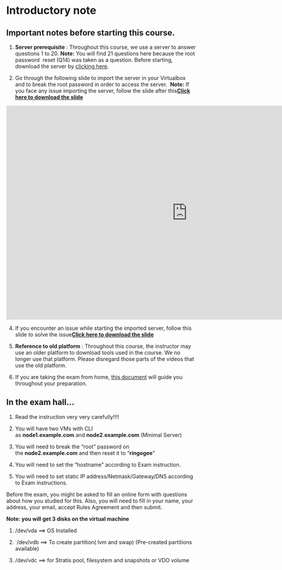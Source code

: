 Introductory note
=================

Important notes before starting this course.
--------------------------------------------

1.  **Server prerequisite** : Throughout this course, we use a server to answer questions 1 to 20. **Note:** You will find 21 questions here because the root password  reset (Q14) was taken as a question. Before starting, download the server by [clicking here](https://utrains.s3.amazonaws.com/classmaterials/REDHAT8EXAM.ova).
    
2.  Go through the following slide to import the server in your Virtualbox and to break the root password in order to access the server.  **Note:** If you face any issue importing the server, follow the slide after this[**Click here to download the slide**](https://docs.google.com/presentation/d/1AOYQGSnG57a0PfAvuLoREwakspHRKilHwnBvtKGZVxo/edit?usp=sharing)

<iframe src="https://docs.google.com/presentation/d/e/2PACX-1vRad-IVF1m6x-9OnCaFTklEmYA_uNNU0qTViLBUxwrCjACgytU44FlX6qQt3WPOu2NLfqfE8aAVPhuv/embed?start=false&amp;loop=false&amp;delayms=3000" width="960" height="569" frameborder="0" allowfullscreen="allowfullscreen"></iframe>
    
4.  If you encounter an issue while starting the imported server, follow this slide to solve the issue[**Click here to download the slide**](https://docs.google.com/presentation/d/15ol5UGQx4xS1S-RZuRl-miXQFalCJoHh___sNV1uGx8/edit?usp=sharing)
    
5.  **Reference to old platform** : Throughout this course, the instructor may use an older platform to download tools used in the course. We no longer use that platform. Please disregard those parts of the videos that use the old platform.
    
6.  If you are taking the exam from home, [this document](https://drive.google.com/file/d/1Zx4hnpsBzMM3_rG54ZW3lW2pXgnXCmRR/view?usp=sharing) will guide you throughout your preparation.
    

In the exam hall...
-------------------

1.  Read the instruction very very carefully!!!!
    
2.  You will have two VMs with CLI as **node1.example.com** and **node2.example.com** (Minimal Server)
    
3.  You will need to break the “root” password on the **node2.example.com** and then reset it to “**ringogee**” 
    
4.  You will need to set the “hostname” according to Exam instruction.
    
5.  You will need to set static IP address/Netmask/Gateway/DNS according to Exam instructions.
    

Before the exam, you might be asked to fill an online form with questions about how you studied for this. Also, you will need to fill in your name, your address, your email, accept Rules Agreement and then submit.

**Note: you will get 3 disks on the virtual machine**

1.  /dev/vda ==> OS Installed
    
2.   /dev/vdb ==> To create partition( lvm and swap) (Pre-created partitions available)
    
3.  /dev/vdc ==> for Stratis pool, filesystem and snapshots or VDO volume
